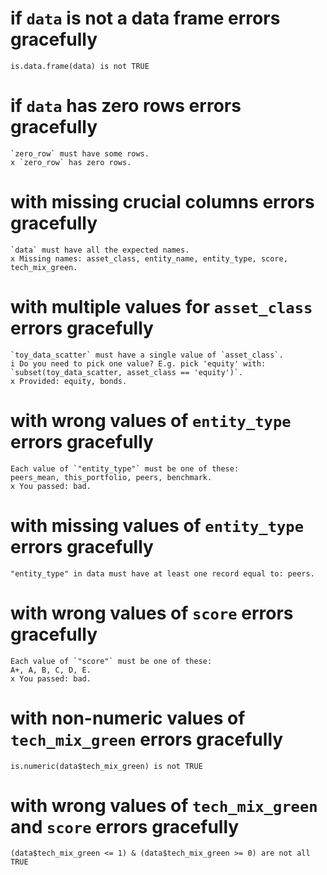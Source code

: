 # if `data` is not a data frame errors gracefully

    is.data.frame(data) is not TRUE

# if `data` has zero rows errors gracefully

    `zero_row` must have some rows.
    x `zero_row` has zero rows.

# with missing crucial columns errors gracefully

    `data` must have all the expected names.
    x Missing names: asset_class, entity_name, entity_type, score, tech_mix_green.

# with multiple values for `asset_class` errors gracefully

    `toy_data_scatter` must have a single value of `asset_class`.
    i Do you need to pick one value? E.g. pick 'equity' with: `subset(toy_data_scatter, asset_class == 'equity')`.
    x Provided: equity, bonds.

# with wrong values of `entity_type` errors gracefully

    Each value of `"entity_type"` must be one of these:
    peers_mean, this_portfolio, peers, benchmark.
    x You passed: bad.

# with missing values of `entity_type` errors gracefully

    "entity_type" in data must have at least one record equal to: peers.

# with wrong values of `score` errors gracefully

    Each value of `"score"` must be one of these:
    A+, A, B, C, D, E.
    x You passed: bad.

# with non-numeric values of `tech_mix_green` errors gracefully

    is.numeric(data$tech_mix_green) is not TRUE

# with wrong values of `tech_mix_green` and `score` errors gracefully

    (data$tech_mix_green <= 1) & (data$tech_mix_green >= 0) are not all TRUE

